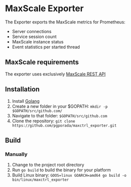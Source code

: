 # MaxScale Exporter

The Exporter exports the MaxScale metrics for Prometheus:

- Server connections
- Service session count
- MaxScale instance status
- Event statistics per started thread

## MaxScale requirements

The exporter uses exclusively [MaxScale REST API](https://mariadb.com/kb/en/maxscale-23-rest-api/)

## Installation

1. Install [Golang](https://golang.org/doc/install)
1. Create a new folder in your $GOPATH: `mkdir -p $GOPATH/src/github.com/`
1. Navigate to that folder: `$GOPATH/src/github.com`
1. Clone the repository: `git clone https://github.com/pgporada/maxctrl_exporter.git`

## Build

### Manually

1. Change to the project root directory
1. Run `go build` to build the binary for your platform
1. Build Linux binary: `GOOS=linux GOARCH=amd64 go build -o bin/linux/maxctrl_exporter`
